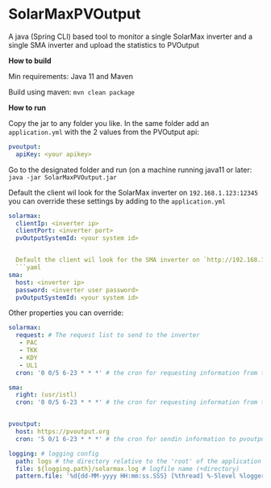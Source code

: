 # SolarMaxPVOutput
A java (Spring CLI) based tool to monitor a single SolarMax inverter and a single SMA inverter and upload the statistics to PVOutput

**How to build**

Min requirements: Java 11 and Maven

Build using maven: `mvn clean package`

**How to run**

Copy the jar to any folder you like. In the same folder add an `application.yml` with the 2 values from the PVOutput api:
```yaml
pvoutput:
  apiKey: <your apikey>
```

Go to the designated folder and run (on a machine running java11 or later:
`java -jar SolarMaxPVOutput.jar`

Default the client wil look for the SolarMax inverter on `192.168.1.123:12345` you can override these settings by adding to the `application.yml`
```yaml
solarmax:
  clientIp: <inverter ip>
  clientPort: <inverter port>
  pvOutputSystemId: <your system id>


  Default the client wil look for the SMA inverter on `http://192.168.1.17` you can override these settings by adding to the `application.yml`
  ```yaml
sma:
  host: <inverter ip>
  password: <inverter user password>
  pvOutputSystemId: <your system id>
```

Other properties you can override:
```yaml
solarmax:
  request: # The request list to send to the inverter
   - PAC
   - TKK
   - KDY
   - UL1
  cron: '0 0/5 6-23 * * *' # the cron for requesting information from the inverter (now every 5 minutes between 6-23)

sma:
  right: (usr/istl)
  cron: '0 0/5 6-23 * * *' # the cron for requesting information from the inverter (now every 5 minutes between 6-23)


pvoutput:
  host: https://pvoutput.org
  cron: '5 0/1 6-23 * * *' # the cron for sendin information to pvoutput (now every 2 minutes between 6-23)

logging: # logging config
  path: logs # the directory relative to the 'root' of the application 
  file: ${logging.path}/solarmax.log # logfile name (+directory)
  pattern.file: '%d{dd-MM-yyyy HH:mm:ss.SSS} [%thread] %-5level %logger{36}.%M - %msg%n' # logfile pattern

```
